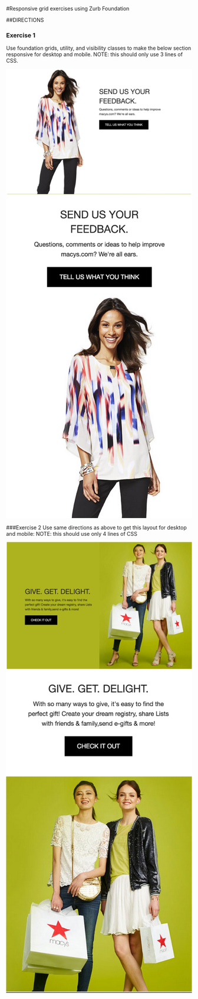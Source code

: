 #Responsive grid exercises using Zurb Foundation

##DIRECTIONS

### Exercise 1
Use foundation grids, utility, and visibility classes to make the below section responsive for desktop and mobile. 
NOTE: this should only use 3 lines of CSS. 

![](images/readme/utility-exercise1-desktop.png) ![](images/readme/utility-exercise1-mobile.png) 

###Exercise 2 
Use same directions as above to get this layout for desktop and mobile:
NOTE: this should use only 4 lines of CSS

![](images/readme/utility-exercise2-desktop.png) ![](images/readme/utility-exercise2-mobile.png) 


